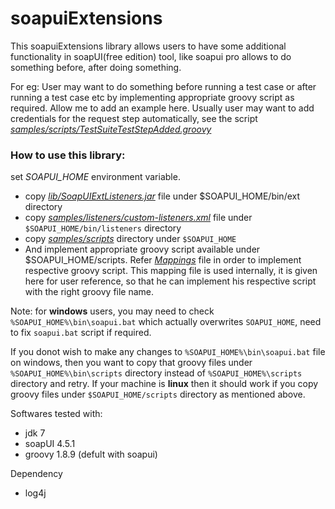 soapuiExtensions
================
This soapuiExtensions library allows users to have some additional functionality in soapUI(free edition) tool, like soapui pro allows to do something before, after doing something.

For eg: User may want to do something before running a test case or after running a test case etc by implementing appropriate groovy script as required. Allow me to add an example here. Usually user may want to add credentials for the request step automatically, see the script [_samples/scripts/TestSuiteTestStepAdded.groovy_](https://github.com/nmrao/soapuiExtensions/blob/master/samples/scripts/TestSuiteTestStepAdded.groovy)

### How to use this library: 
set _SOAPUI_HOME_ environment variable. 
- copy _[lib/SoapUIExtListeners.jar](https://github.com/nmrao/soapuiExtensions/blob/master/lib/SoapUIExtListeners.jar)_ file under $SOAPUI_HOME/bin/ext directory 
- copy _[samples/listeners/custom-listeners.xml](https://github.com/nmrao/soapuiExtensions/blob/master/samples/listeners/custom-listeners.xml)_ file under `$SOAPUI_HOME/bin/listeners` directory 
- copy _[samples/scripts](https://github.com/nmrao/soapuiExtensions/tree/master/samples/scripts)_ directory under `$SOAPUI_HOME` 
- And implement appropriate groovy script available under $SOAPUI_HOME/scripts. Refer [_Mappings_](https://github.com/nmrao/soapuiExtensions/blob/master/src/main/groovy/resources/script.properties) file in order to implement respective groovy script. This mapping file is used internally, it is given here for user reference, so that he can implement his respective script with the right groovy file name.

Note: for **windows** users, you may need to check `%SOAPUI_HOME%\bin\soapui.bat` which actually overwrites `SOAPUI_HOME`, need to fix `soapui.bat` script if required.

If you donot wish to make any changes to `%SOAPUI_HOME%\bin\soapui.bat`  file on windows, then you want to copy that groovy files under `%SOAPUI_HOME%\bin\scripts` directory instead of `%SOAPUI_HOME%\scripts` directory and retry. If your machine is **linux** then it should work if you copy groovy files under `$SOAPUI_HOME/scripts` directory as mentioned above.

Softwares tested with:
 - jdk 7
 - soapUI 4.5.1 
 - groovy 1.8.9 (defult with soapui)

Dependency
 - log4j
